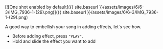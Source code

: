 ---
---

[![One shot enabled by default]({{ site.baseurl }}/assets/images/6/6-3/IMG_7936-1-(29).png)]({{
site.baseurl }}/assets/images/6/6-3/IMG_7936-1-(29).png)

A good way to embellish your song in adding effects, let's see how.

- Before adding effect, press `"PLAY"`.
- Hold and slide the effect you want to add
